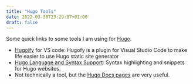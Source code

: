 ```yaml
---
title: "Hugo Tools"
date: 2022-03-30T23:29:07+01:00
draft: false
---
```

Some quick links to some tools I am using for [Hugo](https://gohugo.io).

* [Hugoify](https://marketplace.visualstudio.com/items?itemName=akmittal.hugofy) for VS code: Hugofy is a plugin for Visual Studio Code to make life easier to use Hugo static site generator
* [Hugo Language and Syntax Support](https://marketplace.visualstudio.com/items?itemName=budparr.language-hugo-vscode): Syntax highlighting and snippets for Hugo websites.
* Not technically a tool, but the [Hugo Docs pages](https://gohugo.io/documentation/) are very useful.


